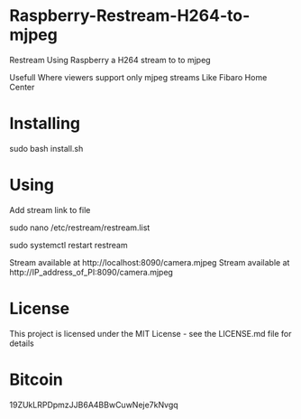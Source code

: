 # Raspberry-Restream-H264-to-mjpeg
Restream Using Raspberry a H264 stream to  to mjpeg

Usefull Where viewers support only mjpeg streams
Like Fibaro Home Center

# Installing
sudo bash install.sh

# Using
Add stream link to file

sudo nano /etc/restream/restream.list

sudo systemctl restart restream

Stream available at http://localhost:8090/camera.mjpeg
Stream available at http://IP_address_of_PI:8090/camera.mjpeg

# License
This project is licensed under the MIT License - see the LICENSE.md file for details

# Bitcoin  
19ZUkLRPDpmzJJB6A4BBwCuwNeje7kNvgq
